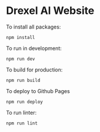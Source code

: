 # Drexel AI Website

To install all packages:

```
npm install
```

To run in development:

```
npm run dev
```

To build for production:

```
npm run build
```

To deploy to Github Pages

```
npm run deploy
```

To run linter:

```
npm run lint
```
